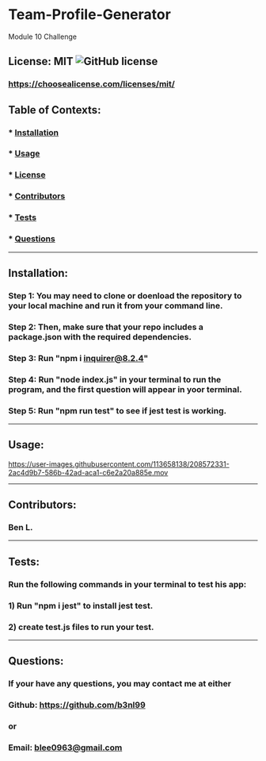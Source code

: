 # Team-Profile-Generator
Module 10 Challenge

  ## License: MIT ![GitHub license](https://img.shields.io/github/license/Naereen/StrapDown.js.svg)
  ### https://choosealicense.com/licenses/mit/

  ## Table of Contexts:
  ###  * [Installation](#installation)
  ###  * [Usage](#Usage)
  ###  * [License](#License)
  ###  * [Contributors](#Contributors)
  ###  * [Tests](#Tests)
  ###  * [Questions](#Questions)

  
 ---
  ## Installation:

  ### Step 1: You may need to clone or doenload the repository to your local machine and run it from your command line.
  ### Step 2: Then, make sure that your repo includes a package.json with the required dependencies.
  ### Step 3: Run "npm i inquirer@8.2.4"
  ### Step 4: Run "node index.js" in your terminal to run the program, and the first question will appear in yoor terminal.
  ### Step 5: Run "npm run test" to see if jest test is working.


 ---
  ## Usage:

  https://user-images.githubusercontent.com/113658138/208572331-2ac4d9b7-586b-42ad-aca1-c6e2a20a885e.mov


 ---
  ## Contributors:
  
  ### Ben L.
  
  ---
  ## Tests:
  
  ### Run the following commands in your terminal to test his app:
  ### 1) Run "npm i jest" to install jest test.
  ### 2) create test.js files to run your test.

  ---

  ## Questions:
  ### If your have any questions, you may contact me at either
  ### Github: https://github.com/b3nl99
  ### or
  ### Email: blee0963@gmail.com

